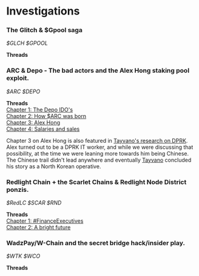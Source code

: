 # Investigations

### The Glitch & $Gpool saga
*$GLCH $GPOOL*  
  
**Threads**  
  
  
### ARC & Depo - The bad actors and the Alex Hong staking pool exploit.
*$ARC $DEPO*  
  
**Threads**  
[Chapter 1: The Depo IDO's](https://x.com/aUselessChris/status/1554170225746223104)  
[Chapter 2: How $ARC was born](https://x.com/aUselessChris/status/1557786240782667780)  
[Chapter 3: Alex Hong](https://x.com/aUselessChris/status/1559482419526438913)  
[Chapter 4: Salaries and sales](https://x.com/aUselessChris/status/1591169893512384512)

Chapter 3 on Alex Hong is also featured in [Tayvano's research on DPRK](https://github.com/tayvano/lazarus-bluenoroff-research/blob/main/hacks-and-thefts/paid_network.md). Alex turned out to be a DPRK IT worker, and while we were discussing that possibility, at the time we were leaning more towards him being Chinese. The Chinese trail didn't lead anywhere and eventually [Tayvano](https://x.com/tayvano_) concluded his story as a North Korean operative.
  
### Redlight Chain + the Scarlet Chains & Redlight Node District ponzis.
*$RedLC $SCAR $RND*  
  
**Threads**  
[Chapter 1: #FinanceExecutives](https://x.com/aUselessChris/status/1587228716354215939)  
[Chapter 2: A bright future](https://x.com/aUselessChris/status/1587589275901722624)  
  
### WadzPay/W-Chain and the secret bridge hack/insider play.
*$WTK $WCO*  
  
**Threads**  
